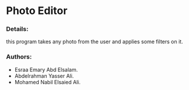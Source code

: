# Photo Editor

### Details:
this program takes any photo from the user and applies some filters on it.


### Authors:
- Esraa Emary Abd Elsalam.
- Abdelrahman Yasser Ali.
- Mohamed Nabil Elsaied Ali.
